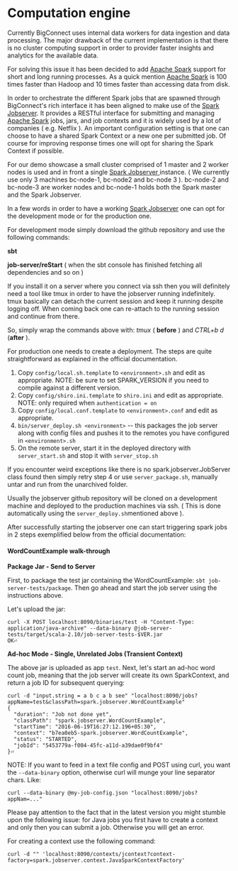 # Computation engine

Currently BigConnect uses internal data workers for data ingestion and data processing. The major drawback of the current implementation is that there is no cluster computing support in order to provider faster insights and analytics for the available data.

For solving this issue it has been decided to add  [Apache Spark](http://spark-project.org/) support for short and long running processes. As a quick mention [Apache Spark](http://spark-project.org/) is 100 times faster than Hadoop and 10 times faster than accessing data from disk.

In order to orchestrate the different Spark jobs that are spawned through BigConnect's rich interface it has been aligned to make use of the [Spark Jobserver](https://github.com/spark-jobserver/spark-jobserver). It provides a RESTful interface for submitting and managing [Apache Spark](http://spark-project.org/) jobs, jars, and job contexts and it is widely used by a lot of companies \( e.g. Netflix \). An important configuration setting is that one can choose to have a shared Spark Context or a new one per submitted job. Of course for improving response times one will opt for sharing the Spark Context if possible.

For our demo showcase a small cluster comprised of 1 master and 2 worker nodes is used and in front a single [Spark Jobserver ](https://github.com/spark-jobserver/spark-jobserver)instance. \( We currently use only 3 machines bc-node-1, bc-node2 and bc-node 3 \). bc-node-2 and bc-node-3 are worker nodes and bc-node-1 holds both the Spark master and the Spark Jobserver.

In a few words in order to have a working [Spark Jobserver](https://github.com/spark-jobserver/spark-jobserver) one can opt for the development mode or for the production one.

For development mode simply download the github repository and use the following commands:

**sbt**

**job-server/reStart** \( when the sbt console has finished fetching all dependencies and so on \)

If you install it on a server where you connect via ssh then you will definitely need a tool like tmux in order to have the jobserver running indefinitely. tmux basically can detach the current session and keep it running despite logging off. When coming back one can re-attach to the running session and continue from there.

So, simply wrap the commands above with: _tmux_ \( **before** \) and _CTRL+b d_ \(**after** \).

For production one needs to create a deployment. The steps are quite straightforward as explained in the official documentation.

1. Copy `config/local.sh.template` to `<environment>.sh` and edit as appropriate. NOTE: be sure to set SPARK\_VERSION if you need to compile against a different version.
2. Copy `config/shiro.ini.template` to `shiro.ini` and edit as appropriate. NOTE: only required when `authentication = on`
3. Copy `config/local.conf.template` to `<environment>.conf` and edit as appropriate.
4. `bin/server_deploy.sh <environment>` -- this packages the job server along with config files and pushes it to the remotes you have configured in `<environment>.sh`
5. On the remote server, start it in the deployed directory with `server_start.sh` and stop it with `server_stop.sh`

If you encounter weird exceptions like there is no spark.jobserver.JobServer class found then simply retry step 4 or use `server_package.sh`, manually untar and run from the unarchived folder.

Usually the jobserver github repository will be cloned on a development machine and deployed to the production machines via ssh. \( This is done automatically using the `server_deploy.sh`mentioned above \).

After successfully starting the jobserver one can start triggering spark jobs in 2 steps exemplified below from the official documentation:

#### WordCountExample walk-through

**Package Jar - Send to Server**

First, to package the test jar containing the WordCountExample: `sbt job-server-tests/package`. Then go ahead and start the job server using the instructions above.

Let's upload the jar:

```text
curl -X POST localhost:8090/binaries/test -H "Content-Type: application/java-archive" --data-binary @job-server-tests/target/scala-2.10/job-server-tests-$VER.jar
OK⏎
```

**Ad-hoc Mode - Single, Unrelated Jobs \(Transient Context\)**

The above jar is uploaded as app `test`. Next, let's start an ad-hoc word count job, meaning that the job server will create its own SparkContext, and return a job ID for subsequent querying:

```text
curl -d "input.string = a b c a b see" "localhost:8090/jobs?appName=test&classPath=spark.jobserver.WordCountExample"
{
  "duration": "Job not done yet",
  "classPath": "spark.jobserver.WordCountExample",
  "startTime": "2016-06-19T16:27:12.196+05:30",
  "context": "b7ea0eb5-spark.jobserver.WordCountExample",
  "status": "STARTED",
  "jobId": "5453779a-f004-45fc-a11d-a39dae0f9bf4"
}⏎
```

NOTE: If you want to feed in a text file config and POST using curl, you want the `--data-binary` option, otherwise curl will munge your line separator chars. Like:

```text
curl --data-binary @my-job-config.json "localhost:8090/jobs?appNam=..."
```

Please pay attention to the fact that in the latest version you might stumble upon the following issue: for Java jobs you first have to create a context and only then you can submit a job. Otherwise you will get an error.

For creating a context use the following command:

```text
curl -d "" 'localhost:8090/contexts/jcontext?context-factory=spark.jobserver.context.JavaSparkContextFactory'
```



